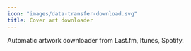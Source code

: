 ```yaml
---
icon: "images/data-transfer-download.svg"
title: Cover art downloader
---
```

Automatic artwork downloader from Last.fm, Itunes, Spotify.
